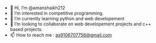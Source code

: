 - 👋 Hi, I’m @amanshaikh212
- 👀 I’m interested in competitive programming.
- 🌱 I’m currently learning python and web developement
- 💞️ I’m looking to collaborate on web developement projects and c++ based projects.
- 📫 How to reach me : as9106707756@gmail.com

<!---
amanshaikh212/amanshaikh212 is a ✨ special ✨ repository because its `README.md` (this file) appears on your GitHub profile.
You can click the Preview link to take a look at your changes.
--->

